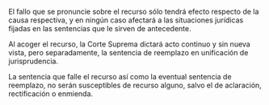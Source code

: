 El fallo que se pronuncie sobre el recurso sólo tendrá efecto respecto de la causa respectiva, y en ningún caso afectará a las situaciones jurídicas fijadas en las sentencias que le sirven de antecedente.

Al acoger el recurso, la Corte Suprema dictará acto continuo y sin nueva vista, pero separadamente, la sentencia de reemplazo en unificación de jurisprudencia.

La sentencia que falle el recurso así como la eventual sentencia de reemplazo, no serán susceptibles de recurso alguno, salvo el de aclaración, rectificación o enmienda.